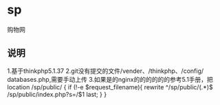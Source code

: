 # sp
购物网
## 说明
1.基于thinkphp5.1.37
2.git没有提交的文件/vender、/thinkphp、/config/
databases.php,需要手动上传
3.如果是的nginx的的的的的的参考5.1手册，把
 location /sp/public/ {
       if (!-e $request_filename){
          rewrite  ^/sp/public/(.*)$  /sp/public/index.php?s=/$1  last;
     }
   }





